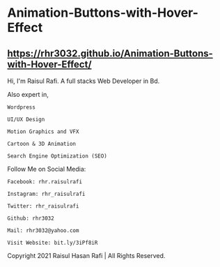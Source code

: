 # Animation-Buttons-with-Hover-Effect
## https://rhr3032.github.io/Animation-Buttons-with-Hover-Effect/

Hi, I'm Raisul Rafi. A full stacks Web Developer in Bd.

Also expert in,

    Wordpress
	
	UI/UX Design
	
	Motion Graphics and VFX
	
	Cartoon & 3D Animation
	
	Search Engine Optimization (SEO) 





Follow Me on Social Media:

	Facebook: rhr.raisulrafi
	
	Instagram: rhr_raisulrafi
	
	Twitter: rhr_raisulrafi
	
	Github: rhr3032
	
	Mail: rhr3032@yahoo.com

	Visit Website: bit.ly/3iPf8iR



Copyright 2021 Raisul Hasan Rafi | All Rights Reserved.


